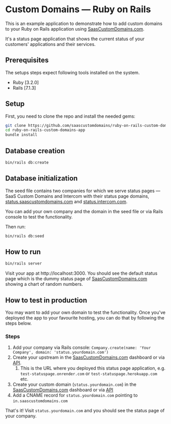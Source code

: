 # Custom Domains — Ruby on Rails

This is an example application to demonstrate how to add custom domains to your Ruby on Rails application using [SaasCustomDomains.com](https://saascustomdomains.com).

It's a status page application that shows the current status of your customers' applications and their services.

## Prerequisites

The setups steps expect following tools installed on the system.

- Ruby [3.2.0]
- Rails [7.1.3]

## Setup

First, you need to clone the repo and install the needed gems:

```bash
git clone https://github.com/saascustomdomains/ruby-on-rails-custom-domains-app
cd ruby-on-rails-custom-domains-app
bundle install
```

## Database creation

```bash
bin/rails db:create
```

## Database initialization

The seed file contains two companies for which we serve status pages — SaaS Custom Domains and Intercom with their status page domains, [status.saascustomdomains.com](https://status.saascustomdomains.com) and [status.intercom.com](https://status.intercom.com).

You can add your own company and the domain in the seed file or via Rails console to test the functionality.

Then run:
```bash
bin/rails db:seed
```

## How to run
    
```bash
bin/rails server
```

Visit your app at http://localhost:3000. You should see the default status page which is the dummy status page of [SaasCustomDomains.com](https://saascustomdomains.com) showing a chart of random numbers.

## How to test in production

You may want to add your own domain to test the functionality. Once you've deployed the app to your favourite hosting, you can do that by following the steps below.

### Steps
1. Add your company via Rails console: `Company.create(name: 'Your Company', domain: 'status.yourdomain.com')`
2. Create your upstream in the [SaasCustomDomains.com](https://saascustomdomains.com) dashboard or via [API](https://docs.saascustomdomains.com/). 
   1. This is the URL where you deployed this status page application, e.g. `test-statuspage.onrender.com` or `test-statuspage.herokuapp.com` etc.
3. Create your custom domain (`status.yourdomain.com`) in the [SaasCustomDomains.com](https://saascustomdomains.com) dashboard or via [API](https://docs.saascustomdomains.com/)
4. Add a CNAME record for `status.yourdomain.com` pointing to `in.saascustomdomains.com`

That's it! Visit `status.yourdomain.com` and you should see the status page of your company.